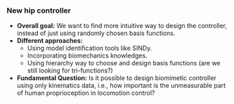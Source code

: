 ### New hip controller

- **Overall goal:** We want to find more intuitive way to design the controller, instead of just using randomly chosen basis functions.
- **Different approaches:** 
	- Using model identification tools like SINDy.
	- Incorporating biomechanics knowledges.
	- Using hierarchy way to choose and design basis functions (are we still looking for tri-functions?) 
- **Fundamental Question:** Is it possible to design biomimetic controller using only kinematics data, i.e., how important is the unmeasurable part of human proprioception in locomotion control?
